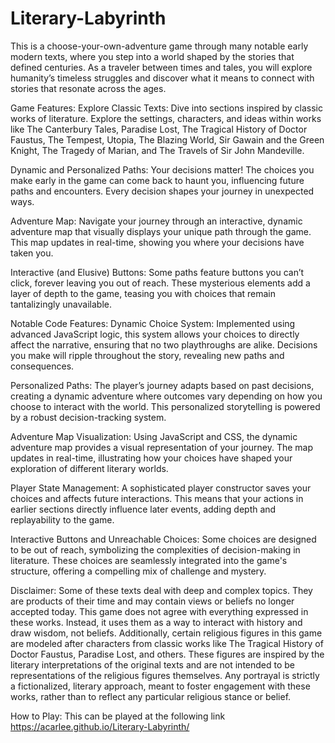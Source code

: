 # Literary-Labyrinth
This is a choose-your-own-adventure game through many notable early modern texts, where you step into a world shaped by the stories that defined centuries. As a traveler between times and tales, you will explore humanity’s timeless struggles and discover what it means to connect with stories that resonate across the ages.

Game Features:
Explore Classic Texts:
Dive into sections inspired by classic works of literature. Explore the settings, characters, and ideas within works like The Canterbury Tales, Paradise Lost, The Tragical History of Doctor Faustus, The Tempest, Utopia, The Blazing World, Sir Gawain and the Green Knight, The Tragedy of Marian, and The Travels of Sir John Mandeville.

Dynamic and Personalized Paths:
Your decisions matter! The choices you make early in the game can come back to haunt you, influencing future paths and encounters. Every decision shapes your journey in unexpected ways.

Adventure Map:
Navigate your journey through an interactive, dynamic adventure map that visually displays your unique path through the game. This map updates in real-time, showing you where your decisions have taken you.

Interactive (and Elusive) Buttons:
Some paths feature buttons you can’t click, forever leaving you out of reach. These mysterious elements add a layer of depth to the game, teasing you with choices that remain tantalizingly unavailable.

Notable Code Features:
Dynamic Choice System:
Implemented using advanced JavaScript logic, this system allows your choices to directly affect the narrative, ensuring that no two playthroughs are alike. Decisions you make will ripple throughout the story, revealing new paths and consequences.

Personalized Paths:
The player’s journey adapts based on past decisions, creating a dynamic adventure where outcomes vary depending on how you choose to interact with the world. This personalized storytelling is powered by a robust decision-tracking system.

Adventure Map Visualization:
Using JavaScript and CSS, the dynamic adventure map provides a visual representation of your journey. The map updates in real-time, illustrating how your choices have shaped your exploration of different literary worlds.

Player State Management:
A sophisticated player constructor saves your choices and affects future interactions. This means that your actions in earlier sections directly influence later events, adding depth and replayability to the game.

Interactive Buttons and Unreachable Choices:
Some choices are designed to be out of reach, symbolizing the complexities of decision-making in literature. These choices are seamlessly integrated into the game's structure, offering a compelling mix of challenge and mystery.

Disclaimer:
Some of these texts deal with deep and complex topics. They are products of their time and may contain views or beliefs no longer accepted today. This game does not agree with everything expressed in these works. Instead, it uses them as a way to interact with history and draw wisdom, not beliefs. Additionally, certain religious figures in this game are modeled after characters from classic works like The Tragical History of Doctor Faustus, Paradise Lost, and others. These figures are inspired by the literary interpretations of the original texts and are not intended to be representations of the religious figures themselves. Any portrayal is strictly a fictionalized, literary approach, meant to foster engagement with these works, rather than to reflect any particular religious stance or belief.

How to Play:
This can be played at the following link
https://acarlee.github.io/Literary-Labyrinth/
